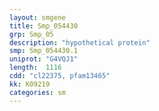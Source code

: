 ```yaml
---
layout: smgene
title: Smp_054430
grp: Smp_05
description: "hypothetical protein"
smp: Smp_054430.1
uniprot: "G4VQJ1"
length:  1116
cdd: "cl22375, pfam13465"
kk: K09219
categories: sm
---
```

